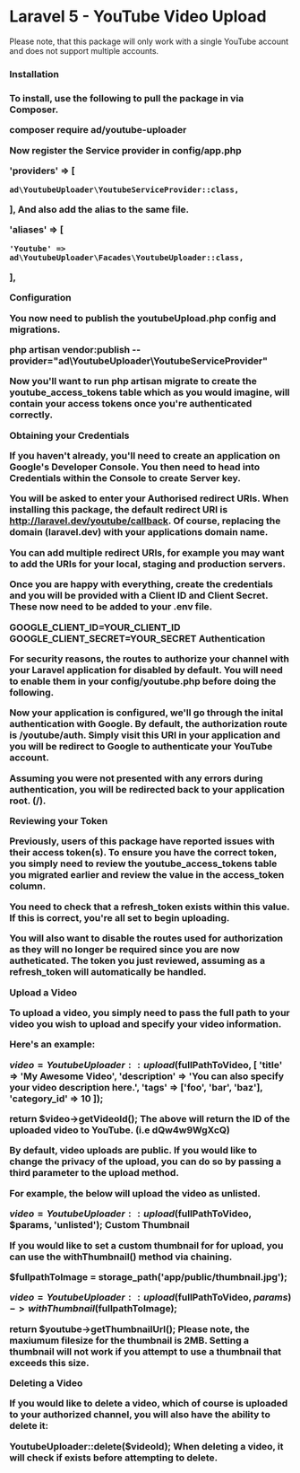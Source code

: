 <h1>Laravel 5 - YouTube Video Upload</h1>

Please note, that this package will only work with a single YouTube account and does not support multiple accounts.

<h3>Installation<h3>

To install, use the following to pull the package in via Composer.

composer require ad/youtube-uploader

Now register the Service provider in config/app.php

'providers' => [

    ad\YoutubeUploader\YoutubeServiceProvider::class,
],
And also add the alias to the same file.

'aliases' => [
 
    'Youtube' => ad\YoutubeUploader\Facades\YoutubeUploader::class,
],

Configuration

You now need to publish the youtubeUpload.php config and migrations.

php artisan vendor:publish --provider="ad\YoutubeUploader\YoutubeServiceProvider"

Now you'll want to run php artisan migrate to create the youtube_access_tokens table which as you would imagine, will contain your access tokens once you're authenticated correctly.

Obtaining your Credentials

If you haven't already, you'll need to create an application on Google's Developer Console. You then need to head into Credentials within the Console to create Server key.

You will be asked to enter your Authorised redirect URIs. When installing this package, the default redirect URI is http://laravel.dev/youtube/callback. Of course, replacing the domain (laravel.dev) with your applications domain name.

You can add multiple redirect URIs, for example you may want to add the URIs for your local, staging and production servers.

Once you are happy with everything, create the credentials and you will be provided with a Client ID and Client Secret. These now need to be added to your .env file.

GOOGLE_CLIENT_ID=YOUR_CLIENT_ID
GOOGLE_CLIENT_SECRET=YOUR_SECRET
Authentication

For security reasons, the routes to authorize your channel with your Laravel application for disabled by default. You will need to enable them in your config/youtube.php before doing the following.

Now your application is configured, we'll go through the inital authentication with Google. By default, the authorization route is /youtube/auth. Simply visit this URI in your application and you will be redirect to Google to authenticate your YouTube account.

Assuming you were not presented with any errors during authentication, you will be redirected back to your application root. (/).

Reviewing your Token

Previously, users of this package have reported issues with their access token(s). To ensure you have the correct token, you simply need to review the youtube_access_tokens table you migrated earlier and review the value in the access_token column.

You need to check that a refresh_token exists within this value. If this is correct, you're all set to begin uploading.

You will also want to disable the routes used for authorization as they will no longer be required since you are now autheticated. The token you just reviewed, assuming as a refresh_token will automatically be handled.

Upload a Video

To upload a video, you simply need to pass the full path to your video you wish to upload and specify your video information.

Here's an example:

$video = YoutubeUploader::upload($fullPathToVideo, [
    'title'       => 'My Awesome Video',
    'description' => 'You can also specify your video description here.',
    'tags'	      => ['foo', 'bar', 'baz'],
    'category_id' => 10
]);

return $video->getVideoId();
The above will return the ID of the uploaded video to YouTube. (i.e dQw4w9WgXcQ)

By default, video uploads are public. If you would like to change the privacy of the upload, you can do so by passing a third parameter to the upload method.

For example, the below will upload the video as unlisted.

$video = YoutubeUploader::upload($fullPathToVideo, $params, 'unlisted');
Custom Thumbnail

If you would like to set a custom thumbnail for for upload, you can use the withThumbnail() method via chaining.

$fullpathToImage = storage_path('app/public/thumbnail.jpg');

$video = YoutubeUploader::upload($fullPathToVideo, $params)->withThumbnail($fullpathToImage);

return $youtube->getThumbnailUrl();
Please note, the maxiumum filesize for the thumbnail is 2MB. Setting a thumbnail will not work if you attempt to use a thumbnail that exceeds this size.

Deleting a Video

If you would like to delete a video, which of course is uploaded to your authorized channel, you will also have the ability to delete it:

YoutubeUploader::delete($videoId);
When deleting a video, it will check if exists before attempting to delete.
